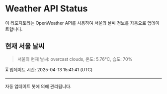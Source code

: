
# Weather API Status

이 리포지토리는 OpenWeather API를 사용하여 서울의 날씨 정보를 자동으로 업데이트합니다.

## 현재 서울 날씨
> 서울의 현재 날씨: overcast clouds, 온도: 5.76°C, 습도: 70%

⏳ 업데이트 시간: 2025-04-13 15:41:41 (UTC)

---
자동 업데이트 봇에 의해 관리됩니다.

